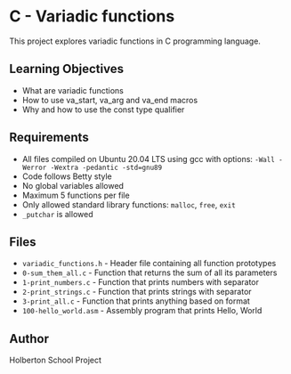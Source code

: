 # C - Variadic functions

This project explores variadic functions in C programming language.

## Learning Objectives

- What are variadic functions
- How to use va_start, va_arg and va_end macros
- Why and how to use the const type qualifier

## Requirements

- All files compiled on Ubuntu 20.04 LTS using gcc with options: `-Wall -Werror -Wextra -pedantic -std=gnu89`
- Code follows Betty style
- No global variables allowed
- Maximum 5 functions per file
- Only allowed standard library functions: `malloc`, `free`, `exit`
- `_putchar` is allowed

## Files

- `variadic_functions.h` - Header file containing all function prototypes
- `0-sum_them_all.c` - Function that returns the sum of all its parameters
- `1-print_numbers.c` - Function that prints numbers with separator
- `2-print_strings.c` - Function that prints strings with separator
- `3-print_all.c` - Function that prints anything based on format
- `100-hello_world.asm` - Assembly program that prints Hello, World

## Author

Holberton School Project
